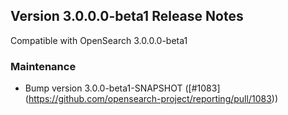 ## Version 3.0.0.0-beta1 Release Notes

Compatible with OpenSearch 3.0.0.0-beta1

### Maintenance
* Bump version 3.0.0-beta1-SNAPSHOT ([#1083] (https://github.com/opensearch-project/reporting/pull/1083))
